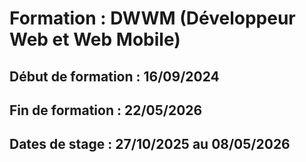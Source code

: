 Formation : DWWM (Développeur Web et Web Mobile)
===============================================
## Début de formation : 16/09/2024
## Fin de formation : 22/05/2026
## Dates de stage : 27/10/2025 au 08/05/2026

